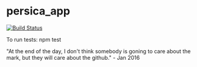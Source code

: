 # persica_app
[![Build Status](https://travis-ci.org/samuknet/persica_app.png)](https://travis-ci.org/samuknet/persica_app)


To run tests: npm test

"At the end of the day, I don't think somebody is goning to care about the mark, but they will care about the github."  - Jan 2016

